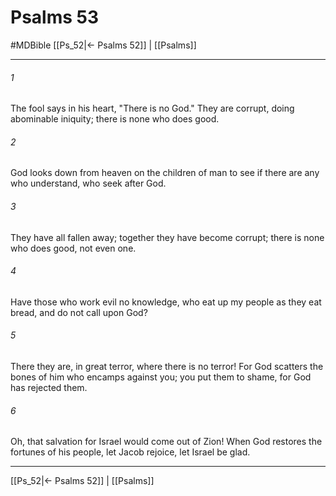 # Psalms 53
#MDBible
[[Ps_52|← Psalms 52]] | [[Psalms]]

***

###### 1 

The fool says in his heart, "There is no God." They are corrupt, doing abominable iniquity; there is none who does good. 

###### 2 

God looks down from heaven on the children of man to see if there are any who understand, who seek after God. 

###### 3 

They have all fallen away; together they have become corrupt; there is none who does good, not even one. 

###### 4 

Have those who work evil no knowledge, who eat up my people as they eat bread, and do not call upon God? 

###### 5 

There they are, in great terror, where there is no terror! For God scatters the bones of him who encamps against you; you put them to shame, for God has rejected them. 

###### 6 

Oh, that salvation for Israel would come out of Zion! When God restores the fortunes of his people, let Jacob rejoice, let Israel be glad. 

***

[[Ps_52|← Psalms 52]] | [[Psalms]]
